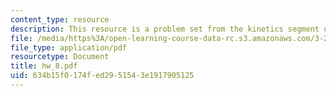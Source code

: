 ```yaml
---
content_type: resource
description: This resource is a problem set from the kinetics segment of the course.
file: /media/https%3A/open-learning-course-data-rc.s3.amazonaws.com/3-205-thermodynamics-and-kinetics-of-materials-fall-2006/634b15f0174fed2951543e1917905125_hw_8.pdf
file_type: application/pdf
resourcetype: Document
title: hw_8.pdf
uid: 634b15f0-174f-ed29-5154-3e1917905125
---
```

